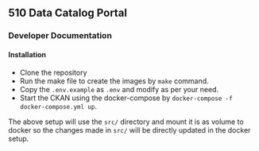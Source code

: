 ## 510 Data Catalog Portal

### Developer Documentation

#### Installation

- Clone the repository
- Run the make file to create the images by `make` command.
- Copy the `.env.example` as `.env` and modify as per your need.
- Start the CKAN using the docker-compose by `docker-compose -f docker-compose.yml up`.

The above setup will use the `src/` directory and mount it is as volume to docker so the changes made in `src/` will be directly updated in the docker setup.
